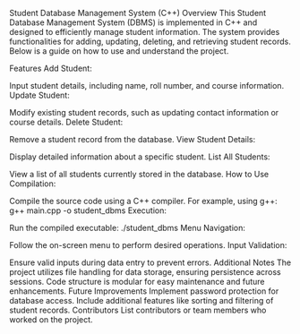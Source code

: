 Student Database Management System (C++)
Overview
This Student Database Management System (DBMS) is implemented in C++ and designed to efficiently manage student information. The system provides functionalities for adding, updating, deleting, and retrieving student records. Below is a guide on how to use and understand the project.

Features
Add Student:

Input student details, including name, roll number, and course information.
Update Student:

Modify existing student records, such as updating contact information or course details.
Delete Student:

Remove a student record from the database.
View Student Details:

Display detailed information about a specific student.
List All Students:

View a list of all students currently stored in the database.
How to Use
Compilation:

Compile the source code using a C++ compiler. For example, using g++: g++ main.cpp -o student_dbms
Execution:

Run the compiled executable: ./student_dbms
Menu Navigation:

Follow the on-screen menu to perform desired operations.
Input Validation:

Ensure valid inputs during data entry to prevent errors.
Additional Notes
The project utilizes file handling for data storage, ensuring persistence across sessions.
Code structure is modular for easy maintenance and future enhancements.
Future Improvements
Implement password protection for database access.
Include additional features like sorting and filtering of student records.
Contributors
List contributors or team members who worked on the project.
